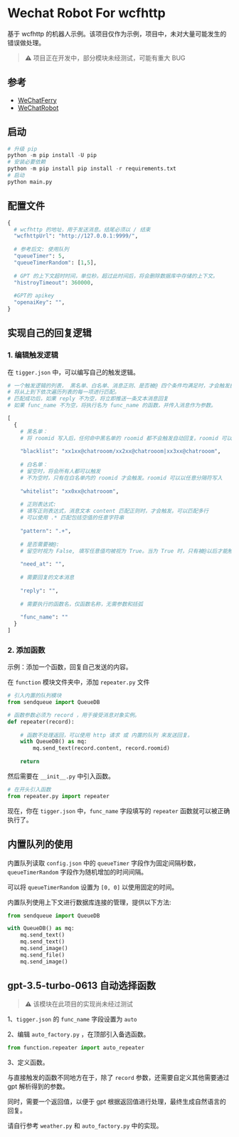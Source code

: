 # Wechat Robot For wcfhttp


基于 wcfhttp 的机器人示例。该项目仅作为示例，项目中，未对大量可能发生的错误做处理。
> **⚠** 项目正在开发中，部分模块未经测试，可能有重大 BUG

## 参考
- [WeChatFerry](https://github.com/lich0821/WeChatFerry)
- [WeChatRobot](https://github.com/lich0821/WeChatRobot)

## 启动

```python
# 升级 pip
python -m pip install -U pip
# 安装必要依赖
python -m pip install pip install -r requirements.txt
# 启动
python main.py
```

## 配置文件

```python
{
  # wcfhttp 的地址，用于发送消息。结尾必须以 / 结束
  "wcfhttpUrl": "http://127.0.0.1:9999/", 
  
  # 参考后文: 使用队列
  "queueTimer": 5,
  "queueTimerRandom": [1,5],
  
  # GPT 的上下文超时时间，单位秒。超过此时间后，将会删除数据库中存储的上下文。
  "histroyTimeout": 360000,
  
  #GPT的 apikey
  "openaiKey": "",
}
```


## 实现自己的回复逻辑


### 1. 编辑触发逻辑


在 `tigger.json` 中，可以编写自己的触发逻辑。

```python
# 一个触发逻辑的列表， 黑名单、白名单、消息正则、是否被@ 四个条件均满足时，才会触发执行。
# 将从上到下依次遍历列表的每一项进行匹配。
# 匹配成功后，如果 reply 不为空，将立即推送一条文本消息回复
# 如果 func_name 不为空，将执行名为 func_name 的函数，并传入消息作为参数。

[
  {
    # 黑名单：
    # 将 roomid 写入后，任何命中黑名单的 roomid 都不会触发自动回复。roomid 可以以任意分隔符写入
    
    "blacklist": "xx1xx@chatrooom/xx2xx@chatrooom|xx3xx@chatrooom",
    
    # 白名单：
    # 留空时，将会所有人都可以触发
    # 不为空时，只有在白名单内的 roomid 才会触发。roomid 可以以任意分隔符写入
    
    "whitelist": "xx0xx@chatrooom",
    
    # 正则表达式:
    # 填写正则表达式，消息文本 content 匹配正则时，才会触发。可以匹配多行
    # 可以使用 .* 匹配包括空值的任意字符串
    
    "pattern": ".+",
    
    # 是否需要被@:
    # 留空时视为 False, 填写任意值均被视为 True。当为 True 时，只有被@以后才能触发
    
    "need_at": "",    
    
    # 需要回复的文本消息
    
    "reply": "",
    
    # 需要执行的函数名，仅函数名称，无需参数和括弧
    
    "func_name": ""
  }
]
```


### 2. 添加函数

示例：添加一个函数，回复自己发送的内容。

在 `function` 模块文件夹中，添加 `repeater.py` 文件
```python
# 引入内置的队列模块
from sendqueue import QueueDB

# 函数参数必须为 record ，用于接受消息对象实例。
def repeater(record):
    
    # 函数不处理返回，可以使用 http 请求 或 内置的队列 来发送回复。
    with QueueDB() as mq:
        mq.send_text(record.content, record.roomid)
        
    return 
```
然后需要在 `__init__.py` 中引入函数。
```python
# 在开头引入函数
from repeater.py import repeater
```

现在，你在 `tigger.json` 中，`func_name` 字段填写的 `repeater` 函数就可以被正确执行了。



## 内置队列的使用
内置队列读取 `config.json` 中的 `queueTimer` 字段作为固定间隔秒数，`queueTimerRandom` 字段作为随机增加的时间间隔。

可以将 `queueTimerRandom` 设置为 `[0, 0]` 以使用固定的时间。

内置队列使用上下文进行数据库连接的管理，提供以下方法:
```python
from sendqueue import QueueDB

with QueueDB() as mq:
    mq.send_text()
    mq.send_text()
    mq.send_image()
    mq.send_file()
    mq.send_image()
```



## gpt-3.5-turbo-0613 自动选择函数

> **⚠** 该模块在此项目的实现尚未经过测试



1、`tigger.json` 的 `func_name` 字段设置为 `auto`

2、编辑 `auto_factory.py` ，在顶部引入备选函数。 

```python
from function.repeater import auto_repeater
```
3、定义函数。

与直接触发的函数不同地方在于，除了 `record` 参数，还需要自定义其他需要通过 gpt 解析得到的参数。

同时，需要一个返回值，以便于 gpt 根据返回值进行处理，最终生成自然语言的回复。

请自行参考 `weather.py` 和 `auto_factory.py` 中的实现。
